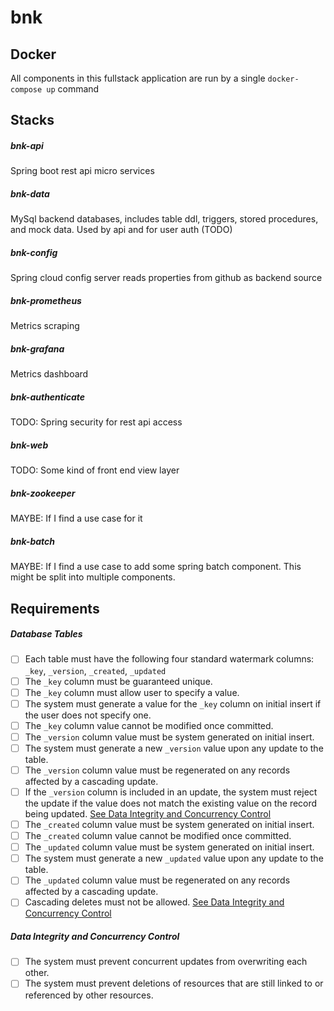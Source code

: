 # bnk
## Docker
All components in this fullstack application are run by a single `docker-compose up` command
## Stacks
##### bnk-api
Spring boot rest api micro services
##### bnk-data
MySql backend databases, includes table ddl, triggers, stored procedures, and mock data. Used by api and for user auth (TODO)
##### bnk-config
Spring cloud config server reads properties from github as backend source
##### bnk-prometheus
Metrics scraping
##### bnk-grafana
Metrics dashboard
##### bnk-authenticate
TODO: Spring security for rest api access
##### bnk-web
TODO: Some kind of front end view layer
##### bnk-zookeeper
MAYBE: If I find a use case for it
##### bnk-batch
MAYBE: If I find a use case to add some spring batch component. This might be split into multiple components.
## Requirements
##### Database Tables
- [ ] Each table must have the following four standard watermark columns: `_key`, `_version`, `_created`, `_updated`
- [ ] The `_key` column must be guaranteed unique.
- [ ] The `_key` column must allow user to specify a value.
- [ ] The system must generate a value for the `_key` column on initial insert if the user does not specify one.
- [ ] The `_key` column value cannot be modified once committed.
- [ ] The `_version` column value must be system generated on initial insert.
- [ ] The system must generate a new `_version` value upon any update to the table.
- [ ] The `_version` column value must be regenerated on any records affected by a cascading update.
- [ ] If the `_version` column is included in an update, the system must reject the update if the value does not match the existing value on the record being updated. [See Data Integrity and Concurrency Control](#Data-Integrity-and-Concurrency-Control)
- [ ] The `_created` column value must be system generated on initial insert.
- [ ] The `_created` column value cannot be modified once committed.
- [ ] The `_updated` column value must be system generated on initial insert.
- [ ] The system must generate a new `_updated` value upon any update to the table.
- [ ] The `_updated` column value must be regenerated on any records affected by a cascading update.
- [ ] Cascading deletes must not be allowed. [See Data Integrity and Concurrency Control](#Data-Integrity-and-Concurrency-Control)

##### Data Integrity and Concurrency Control
- [ ] The system must prevent concurrent updates from overwriting each other.
- [ ] The system must prevent deletions of resources that are still linked to or referenced by other resources.
